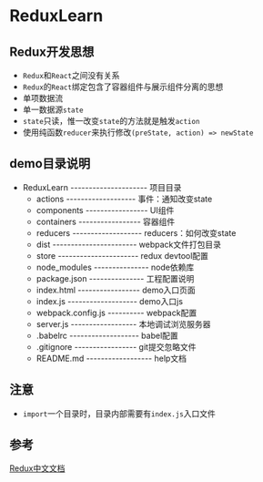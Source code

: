 # ReduxLearn

## Redux开发思想

* `Redux`和`React`之间没有关系
* `Redux`的`React`绑定包含了容器组件与展示组件分离的思想
* 单项数据流
* 单一数据源`state`
* `state`只读，惟一改变`state`的方法就是触发`action`
* 使用纯函数`reducer`来执行修改`(preState, action) => newState`

## demo目录说明

- ReduxLearn --------------------- 项目目录
    + actions  ------------------- 事件：通知改变state
    + components ----------------- UI组件
    + containers ----------------- 容器组件
    + reducers ------------------- reducers：如何改变state
    + dist ----------------------- webpack文件打包目录
    + store ---------------------- redux devtool配置
    + node_modules --------------- node依赖库
    - package.json --------------- 工程配置说明
    - index.html ----------------- demo入口页面
    - index.js ------------------- demo入口js
    - webpack.config.js ---------- webpack配置
    - server.js ------------------ 本地调试浏览服务器
    - .babelrc ------------------- babel配置
    - .gitignore ----------------- git提交忽略文件
    - README.md ------------------ help文档

## 注意

* `import`一个目录时，目录内部需要有`index.js`入口文件

## 参考

[Redux中文文档](http://camsong.github.io/redux-in-chinese/index.html)